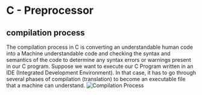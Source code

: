 # C - Preprocessor
## compilation process
The compilation process in C is converting an understandable human code into a Machine understandable code and checking the syntax and semantics of the code to determine any syntax errors or warnings present in our C program. Suppose we want to execute our C Program written in an IDE (Integrated Development Environment). In that case, it has to go through several phases of compilation (translation) to become an executable file that a machine can understand.
![Compilation Process](https://user-images.githubusercontent.com/105575956/198067468-27b7e464-ef4e-420c-bcd9-cfa4ba309c06.png)
